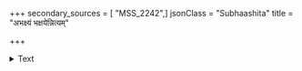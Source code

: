 +++
secondary_sources = [ "MSS_2242",]
jsonClass = "Subhaashita"
title = "अभक्ष्यं भक्षयेन्नित्यम्"

+++

<details><summary>Text</summary>

अभक्ष्यं भक्षयेन्नित्यं सुवासोमद्यपा गृहे।  
कुष्ठी भवति वित्तेशो वेश्यादोषाः स्वभावजाः॥
</details>
